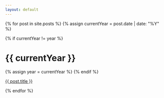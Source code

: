 ```yaml
---
layout: default
---
```


{% for post in site.posts %}
  {% assign currentYear = post.date | date: "%Y" %}
  
  {% if currentYear != year %}
  <h1 id="{{ currentYear }}" class="section">{{ currentYear }}</h1>
  {% assign year = currentYear %}
  {% endif %}

  <p>
    <a href="{{ post.url }}">{{ post.title }}</a>
  </p>
{% endfor %}